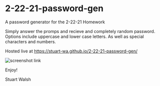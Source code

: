 # 2-22-21-password-gen
A password generator for the 2-22-21 Homework

Simply answer the promps and recieve and completely random password. Options include uppercase and lower case letters. As well as special characters and numbers. 

Hosted live at https://stuart-wa.github.io/2-22-21-password-gen/

![screenshot link](https://imgur.com/a/8Feccna)

Enjoy!

Stuart Walsh
